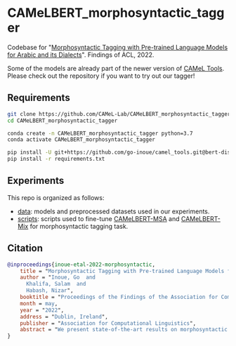 # CAMeLBERT_morphosyntactic_tagger
Codebase for "[Morphosyntactic Tagging with Pre-trained Language Models for Arabic and its Dialects](https://aclanthology.org/2022.findings-acl.135/)". Findings of ACL, 2022.

Some of the models are already part of the newer version of [CAMeL Tools](https://github.com/CAMeL-Lab/camel_tools). Please check out the repository if you want to try out our tagger!

## Requirements
```bash
git clone https://github.com/CAMeL-Lab/CAMeLBERT_morphosyntactic_tagger.git
cd CAMeLBERT_morphosyntactic_tagger

conda create -n CAMeLBERT_morphosyntactic_tagger python=3.7
conda activate CAMeLBERT_morphosyntactic_tagger

pip install -U git+https://github.com/go-inoue/camel_tools.git@bert-disambig
pip install -r requirements.txt
```

## Experiments
This repo is organized as follows:
- [data](https://github.com/CAMeL-Lab/CAMeLBERT_morphosyntactic_tagger/releases/tag/v0.0.1): models and preprocessed datasets used in our experiments.
- [scripts](https://github.com/CAMeL-Lab/CAMeLBERT_morphosyntactic_tagger/tree/main/scripts): scripts used to fine-tune [CAMeLBERT-MSA](https://huggingface.co/CAMeL-Lab/bert-base-arabic-camelbert-msa) and [CAMeLBERT-Mix](https://huggingface.co/CAMeL-Lab/bert-base-arabic-camelbert-mix) for morphosyntactic tagging task.
 

## Citation

```bibtex
@inproceedings{inoue-etal-2022-morphosyntactic,
    title = "Morphosyntactic Tagging with Pre-trained Language Models for Arabic and its Dialects",
    author = "Inoue, Go  and
      Khalifa, Salam  and
      Habash, Nizar",
    booktitle = "Proceedings of the Findings of the Association for Computational Linguistics: ACL2022",
    month = may,
    year = "2022",
    address = "Dublin, Ireland",
    publisher = "Association for Computational Linguistics",
    abstract = "We present state-of-the-art results on morphosyntactic tagging across different varieties of Arabic using fine-tuned pre-trained transformer language models. Our models consistently outperform existing systems in Modern Standard Arabic and all the Arabic dialects we study, achieving 2.6% absolute improvement over the previous state-of-the-art in Modern Standard Arabic, 2.8% in Gulf, 1.6% in Egyptian, and 8.3% in Levantine. We explore different training setups for fine-tuning pre-trained transformer language models, including training data size, the use of external linguistic resources, and the use of annotated data from other dialects in a low-resource scenario. Our results show that strategic fine-tuning using datasets from other high-resource dialects is beneficial for a low-resource dialect Additionally, we show that high-quality morphological analyzers as external linguistic resources are beneficial especially in low-resource settings."
}
```